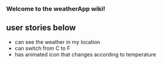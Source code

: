 ### Welcome to the weatherApp wiki!

## user stories below

* can see the weather in my location
* can switch from C to F
* has animated icon that changes according to temperature